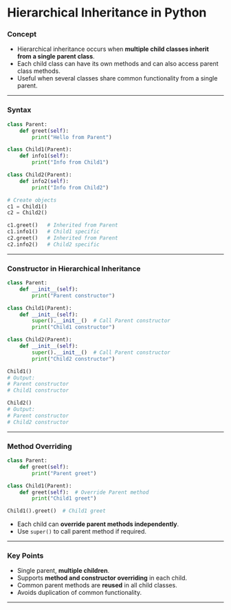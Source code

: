 # Hierarchical Inheritance in Python

### Concept

* Hierarchical inheritance occurs when **multiple child classes inherit from a single parent class**.
* Each child class can have its own methods and can also access parent class methods.
* Useful when several classes share common functionality from a single parent.

---

### Syntax

```python
class Parent:
    def greet(self):
        print("Hello from Parent")

class Child1(Parent):
    def info1(self):
        print("Info from Child1")

class Child2(Parent):
    def info2(self):
        print("Info from Child2")

# Create objects
c1 = Child1()
c2 = Child2()

c1.greet()   # Inherited from Parent
c1.info1()   # Child1 specific
c2.greet()   # Inherited from Parent
c2.info2()   # Child2 specific
```

---

### Constructor in Hierarchical Inheritance

```python
class Parent:
    def __init__(self):
        print("Parent constructor")

class Child1(Parent):
    def __init__(self):
        super().__init__()  # Call Parent constructor
        print("Child1 constructor")

class Child2(Parent):
    def __init__(self):
        super().__init__()  # Call Parent constructor
        print("Child2 constructor")

Child1()
# Output:
# Parent constructor
# Child1 constructor

Child2()
# Output:
# Parent constructor
# Child2 constructor
```

---

### Method Overriding

```python
class Parent:
    def greet(self):
        print("Parent greet")

class Child1(Parent):
    def greet(self):  # Override Parent method
        print("Child1 greet")

Child1().greet()  # Child1 greet
```

* Each child can **override parent methods independently**.
* Use `super()` to call parent method if required.

---

### Key Points

* Single parent, **multiple children**.
* Supports **method and constructor overriding** in each child.
* Common parent methods are **reused** in all child classes.
* Avoids duplication of common functionality.

---
